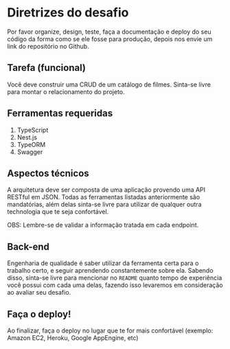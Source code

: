 Diretrizes do desafio
===========================

Por favor organize, design, teste, faça a documentação e deploy do seu código da forma como se ele fosse para produção, depois nos envie um link do repositório no Github.

Tarefa (funcional)
---------------

Você deve construir uma CRUD de um catálogo de filmes. Sinta-se livre para montar o relacionamento do projeto.

Ferramentas requeridas
---------------

1. TypeScript
2. Nest.js
3. TypeORM
4. Swagger

Aspectos técnicos
---------------

A arquitetura deve ser composta de uma aplicação provendo uma API RESTful em JSON. Todas as ferramentas listadas anteriormente são mandatórias, além delas sinta-se livre para utilizar de qualquer outra technologia que te seja confortável.

OBS: Lembre-se de validar a informação tratada em cada endpoint.

Back-end
---------------

Engenharia de qualidade é saber utilizar da ferramenta certa para o trabalho certo, e seguir aprendendo constantemente sobre ela. Sabendo disso, sinta-se livre para mencionar no `README` quanto tempo de experiência você possui com cada uma delas, fazendo isso levaremos em consideração ao avaliar seu desafio. 

Faça o deploy!
---------------

Ao finalizar, faça o deploy no lugar que te for mais confortável (exemplo: Amazon EC2, Heroku, Google AppEngine, etc)
